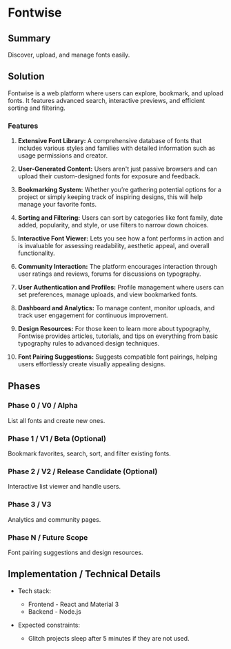 # Fontwise

## Summary

Discover, upload, and manage fonts easily.

## Solution

Fontwise is a web platform where users can explore, bookmark, and upload fonts. It features advanced search, interactive previews, and efficient sorting and filtering.

### Features

1. **Extensive Font Library:** A comprehensive database of fonts that includes various styles and families with detailed information such as usage permissions and creator.

2. **User-Generated Content:** Users aren't just passive browsers and can upload their custom-designed fonts for exposure and feedback.

3. **Bookmarking System:** Whether you’re gathering potential options for a project or simply keeping track of inspiring designs, this will help manage your favorite fonts.

4. **Sorting and Filtering:** Users can sort by categories like font family, date added, popularity, and style, or use filters to narrow down choices.

5. **Interactive Font Viewer:** Lets you see how a font performs in action and is invaluable for assessing readability, aesthetic appeal, and overall functionality.

6. **Community Interaction:** The platform encourages interaction through user ratings and reviews, forums for discussions on typography.

7. **User Authentication and Profiles:** Profile management where users can set preferences, manage uploads, and view bookmarked fonts.

8. **Dashboard and Analytics:** To manage content, monitor uploads, and track user engagement for continuous improvement.

9. **Design Resources:** For those keen to learn more about typography, Fontwise provides articles, tutorials, and tips on everything from basic typography rules to advanced design techniques.

10. **Font Pairing Suggestions:** Suggests compatible font pairings, helping users effortlessly create visually appealing designs.

## Phases

### Phase 0 / V0 / Alpha

List all fonts and create new ones.

### Phase 1 / V1 / Beta (Optional)

Bookmark favorites, search, sort, and filter existing fonts.

### Phase 2 / V2 / Release Candidate (Optional)

Interactive list viewer and handle users.

### Phase 3 / V3

Analytics and community pages.

### Phase N / Future Scope

Font pairing suggestions and design resources.

## Implementation / Technical Details

- Tech stack:

  - Frontend - React and Material 3
  - Backend - Node.js

- Expected constraints:
  - Glitch projects sleep after 5 minutes if they are not used.
